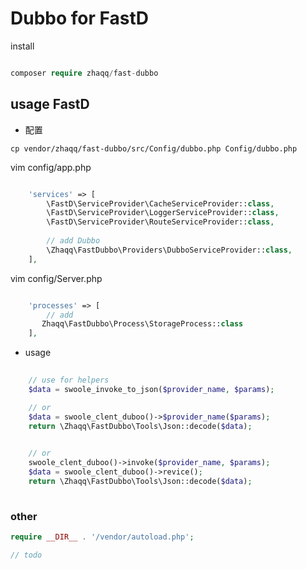 # Dubbo for FastD

install

```php

composer require zhaqq/fast-dubbo

```

## usage FastD

* 配置
```shell
cp vendor/zhaqq/fast-dubbo/src/Config/dubbo.php Config/dubbo.php

```
vim config/app.php

```php

    'services' => [
        \FastD\ServiceProvider\CacheServiceProvider::class,
        \FastD\ServiceProvider\LoggerServiceProvider::class,
        \FastD\ServiceProvider\RouteServiceProvider::class,
        
        // add Dubbo
        \Zhaqq\FastDubbo\Providers\DubboServiceProvider::class,
    ],

```

vim config/Server.php

```php

    'processes' => [
        // add
       Zhaqq\FastDubbo\Process\StorageProcess::class
    ],

```

* usage

```php
    
    // use for helpers
    $data = swoole_invoke_to_json($provider_name, $params);

    // or
    $data = swoole_clent_duboo()->$provider_name($params);
    return \Zhaqq\FastDubbo\Tools\Json::decode($data);

    
    // or
    swoole_clent_duboo()->invoke($provider_name, $params);
    $data = swoole_clent_duboo()->revice();
    return \Zhaqq\FastDubbo\Tools\Json::decode($data);
    
```

### other

```php
require __DIR__ . '/vendor/autoload.php';

// todo

```
